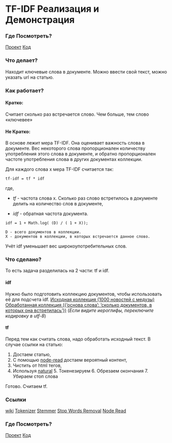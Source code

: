 # TF-IDF Реализация и Демонстрация

### Где Посмотреть?
[Проект](https://tfidftheweb.herokuapp.com)
[Код](https://github.com/Dosant/tfidf)

### Что делает?
Находит ключевые слова в документе. Можно ввести свой текст, можно указать url на статью.

### Как работает?
#### Кратко:
Считает сколько раз встречается слово. Чем больше, тем слово «ключевее»

#### Не Кратко:
В основе лежит мера TF-IDF. Она оценивает важность слова в документе. Вес некоторого слова пропорционален количеству употребления этого слова в документе, и обратно пропорционален частоте употребления слова в других документах коллекции.

Для каждого слова x мера TF-IDF считается так:

```
tf-idf = tf * idf
```

где,
* *tf* - частота слова x. Сколько раз слово встретилось в документе делить на количество слов в документе,

* *idf* - обратная частота документа.

```
idf = 1 + Math.log( (D) / ( 1 + X));

D - всего документов в коллекции.
X - документов в коллекции, в которых встречается данное слово.
```

Учёт idf уменьшает вес широкоупотребительных слов.

### Что сделано?
То есть задача разделилась на 2 части: tf и idf.
#### idf
Нужно было подготовить коллекцию документов, чтобы использовать её для подсчета idf.
[Исходная коллекция (1000 новостей с медузы)](https://tfidftheweb.herokuapp.com/data/test.json)
[Обработанная коллекция ({‘основа слова’: ‘сколько документов, в которых она встретилась’})](https://tfidftheweb.herokuapp.com/data/idfData.json)
(*Если видите иероглифы, переключите кодировку в utf-8*)

#### tf
Перед тем как считать слова, надо обработать исходный текст.
В случае ссылки на статью:

1. Достаем статью,
2. С помощью [node-read](https://www.npmjs.com/package/node-read) достаем вероятный контент,
3. Чистить от html тегов,
4. Используя [natural](https://github.com/NaturalNode/natural)
	5. Токенезируем
	6. Обрезаем окончания
	7. Убираем стоп слова

Готово. Считаем tf.

### Ссылки
[wiki](https://en.wikipedia.org/wiki/Tf–idf)
[Tokenizer](https://github.com/NaturalNode/natural#tokenizers)
[Stemmer](https://github.com/NaturalNode/natural#stemmers)
[Stop Words Removal](https://github.com/fergiemcdowall/stopword)
[Node Read](https://www.npmjs.com/package/node-read)

### Где Посмотреть?
[Проект](https://tfidftheweb.herokuapp.com)
[Код](https://github.com/Dosant/tfidf)